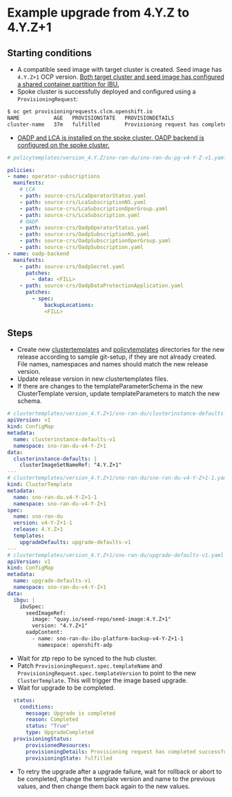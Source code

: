 <!--
SPDX-FileCopyrightText: Red Hat

SPDX-License-Identifier: Apache-2.0
-->

# Example upgrade from 4.Y.Z to 4.Y.Z+1

## Starting conditions

- A compatible seed image with target cluster is created. Seed image has `4.Y.Z+1` OCP version. [Both target cluster and seed image has configured a shared container partition for IBU.](https://docs.openshift.com/container-platform/latest/edge_computing/image_based_upgrade/preparing_for_image_based_upgrade/cnf-image-based-upgrade-shared-container-partition.html)
- Spoke cluster is successfully deployed and configured using a `ProvisioningRequest`:

```bash
$ oc get provisioningrequests.clcm.openshift.io        
NAME           AGE   PROVISIONSTATE   PROVISIONDETAILS
cluster-name   37m   fulfilled        Provisioning request has completed successfully
```

- [OADP and LCA is installed on the spoke cluster. OADP backend is configured on the spoke cluster.](https://docs.openshift.com/container-platform/latest/edge_computing/image_based_upgrade/preparing_for_image_based_upgrade/cnf-image-based-upgrade-install-operators.html)

```yaml
# policytemplates/version_4.Y.Z/sno-ran-du/sno-ran-du-pg-v4-Y-Z-v1.yaml

policies:
- name: operator-subscriptions
  manifests:
    # LCA
    - path: source-crs/LcaOperatorStatus.yaml
    - path: source-crs/LcaSubscriptionNS.yaml
    - path: source-crs/LcaSubscriptionOperGroup.yaml
    - path: source-crs/LcaSubscription.yaml
    # OADP
    - path: source-crs/OadpOperatorStatus.yaml
    - path: source-crs/OadpSubscriptionNS.yaml
    - path: source-crs/OadpSubscriptionOperGroup.yaml
    - path: source-crs/OadpSubscription.yaml
- name: oadp-backend
  manifests:
    - path: source-crs/OadpSecret.yaml
      patches:
        - data: <FILL>
    - path: source-crs/OadpDataProtectionApplication.yaml
      patches:
        - spec:
            backupLocations:
            <FILL>
```

## Steps

- Create new [clustertemplates](../samples/git-setup/clustertemplates/version_4.Y.Z+1/) and [policytemplates](../samples/git-setup/policytemplates/version_4.Y.Z+1/) directories for the new release according to sample git-setup,
if they are not already created. File names, namespaces and names should match the new release version.
- Update release version in new clustertemplates files.
- If there are changes to the templateParameterSchema in the new ClusterTemplate version, update templateParameters to match the new schema.

```yaml
# clustertemplates/version_4.Y.Z+1/sno-ran-du/clusterinstance-defaults-v1.yaml
apiVersion: v1
kind: ConfigMap
metadata:
  name: clusterinstance-defaults-v1
  namespace: sno-ran-du-v4-Y-Z+1
data:
  clusterinstance-defaults: |
    clusterImageSetNameRef: "4.Y.Z+1"
---
# clustertemplates/version_4.Y.Z+1/sno-ran-du/sno-ran-du-v4-Y-Z+1-1.yaml
kind: ClusterTemplate
metadata:
  name: sno-ran-du.v4-Y-Z+1-1
  namespace: sno-ran-du-v4-Y-Z+1
spec:
  name: sno-ran-du
  version: v4-Y-Z+1-1
  release: 4.Y.Z+1
  templates:
    upgradeDefaults: upgrade-defaults-v1
---
# clustertemplates/version_4.Y.Z+1/sno-ran-du/upgrade-defaults-v1.yaml
apiVersion: v1
kind: ConfigMap
metadata:
  name: upgrade-defaults-v1
  namespace: sno-ran-du-v4-Y-Z+1
data:
  ibgu: |
    ibuSpec:
      seedImageRef:
        image: "quay.io/seed-repo/seed-image:4.Y.Z+1"
        version: "4.Y.Z+1"
      oadpContent:
        - name: sno-ran-du-ibu-platform-backup-v4-Y-Z+1-1
          namespace: openshift-adp
```

- Wait for ztp repo to be synced to the hub cluster.
- Patch `ProvisioningRequest.spec.templateName` and `ProvisioningRequest.spec.templateVersion` to point to the new `ClusterTemplate`. This will trigger the image based upgrade.
- Wait for upgrade to be completed.

```yaml
  status:                     
    conditions: 
      message: Upgrade is completed                
      reason: Completed
      status: "True"      
      type: UpgradeCompleted    
  provisioningStatus:
      provisionedResources:
      provisioningDetails: Provisioning request has completed successfully
      provisioningState: fulfilled

```

- To retry the upgrade after a upgrade failure, wait for rollback or abort to be completed, change the template version and name to the previous values, and then change them back again to the new values.
